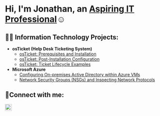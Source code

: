 <h1>Hi, I'm Jonathan, an <a href="https://www.linkedin.com/in/rxcallej/">Aspiring IT Professional</a>☺</h1>

<h2>👨‍💻 Information Technology Projects:</h2>

- <b>osTicket (Help Desk Ticketing System)</b>
  - [osTicket: Prerequisites and Installation](https://github.com/JCalleRx/osticket-prereqs)
  - [osTicket: Post-Installation Configuration](https://github.com/JCalleRx/post-install-config)
  - [osTicket: Ticket Lifecycle Examples](https://github.com/JCalleRx/ticket-lifecycle)
- <b>Microsoft Azure</b>
  - [Configuring On-premises Active Directory within Azure VMs](https://github.com/joshmadakorcc/configure-ad)
  - [Network Security Groups (NSGs) and Inspecting Network Protocols](https://github.com/joshmadakorcc/azure-network-protocols)

<h2>🤳Connect with me:</h2>


[<img align="left" alt="Josh | LinkedIn" width="22px" src="https://cdn.jsdelivr.net/npm/simple-icons@v3/icons/linkedin.svg" />][linkedin] 

[linkedin]: https://www.linkedin.com/in/rxcallej/
